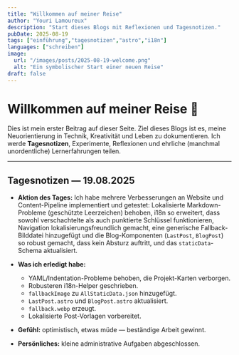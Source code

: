 ```yaml
---
title: "Willkommen auf meiner Reise"
author: "Youri Lamoureux"
description: "Start dieses Blogs mit Reflexionen und Tagesnotizen."
pubDate: 2025-08-19
tags: ["einführung","tagesnotizen","astro","i18n"]
languages: ["schreiben"]
image:
  url: "/images/posts/2025-08-19-welcome.png"
  alt: "Ein symbolischer Start einer neuen Reise"
draft: false
---
```


# Willkommen auf meiner Reise 🚀

Dies ist mein erster Beitrag auf dieser Seite. Ziel dieses Blogs ist es, meine Neuorientierung in Technik, Kreativität und Leben zu dokumentieren. Ich werde **Tagesnotizen**, Experimente, Reflexionen und ehrliche (manchmal unordentliche) Lernerfahrungen teilen.

---

## Tagesnotizen — 19.08.2025

- **Aktion des Tages:** Ich habe mehrere Verbesserungen an Website und Content-Pipeline implementiert und getestet: Lokalisierte Markdown-Probleme (geschützte Leerzeichen) behoben, i18n so erweitert, dass sowohl verschachtelte als auch punktierte Schlüssel funktionieren, Navigation lokalisierungsfreundlich gemacht, eine generische Fallback-Bilddatei hinzugefügt und die Blog-Komponenten (`LastPost`, `BlogPost`) so robust gemacht, dass kein Absturz auftritt, und das `staticData`-Schema aktualisiert.

- **Was ich erledigt habe:**
  - YAML/Indentation-Probleme behoben, die Projekt-Karten verborgen.
  - Robusteren i18n-Helper geschrieben.
  - `fallbackImage` zu `AllStaticData.json` hinzugefügt.
  - `LastPost.astro` und `BlogPost.astro` aktualisiert.
  - `fallback.webp` erzeugt.
  - Lokalisierte Post-Vorlagen vorbereitet.

- **Gefühl:** optimistisch, etwas müde — beständige Arbeit gewinnt.

- **Persönliches:** kleine administrative Aufgaben abgeschlossen.
